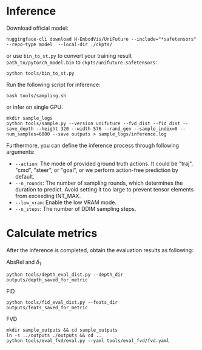 # Inference

Download official model:

```shell
huggingface-cli download H-EmbodVis/UniFuture --include="*safetensors" --repo-type model  --local-dir ./ckpts/
```

or use `bin_to_st.py` to convert your training result `path_to/pytorch_model.bin` to `ckpts/unifuture.safetensors`:

```shell
python tools/bin_to_st.py
```

Run the following script for inference:

  ```shell
  bash tools/sampling.sh
  ```
or infer on single GPU:

  ```shell
  mkdir sample_logs
  python tools/sample.py --version unifuture --fvd_dist --fid_dist --save_depth --height 320 --width 576 --rand_gen --sample_index=0 --num_samples=6000 --save outputs > sample_logs/inference.log
  ```

Furthermore, you can define the inference process through following arguments:

  - `--action`: The mode of provided ground truth actions. It could be "traj", "cmd", "steer", or "goal", or we perform action-free prediction by default.
  - `--n_rounds`: The number of sampling rounds, which determines the duration to predict. Avoid setting it too large to prevent tensor elements from exceeding INT_MAX.
  - `--low_vram`: Enable the low VRAM mode.
  - `--n_steps`: The number of DDIM sampling steps.

# Calculate metrics
After the inference is completed, obtain the evaluation results as following:

AbsRel and $\delta_1$

```shell
python tools/depth_eval_dist.py --depth_dir outputs/depth_saved_for_metric
```

FID

```shell
python tools/fid_eval_dist.py --feats_dir outputs/feats_saved_for_metric
```

FVD

```shell
mkdir sample_outputs && cd sample_outputs
ln -s ../outputs ./outputs && cd ..
python tools/eval_fvd/eval.py --yaml tools/eval_fvd/fvd.yaml
```